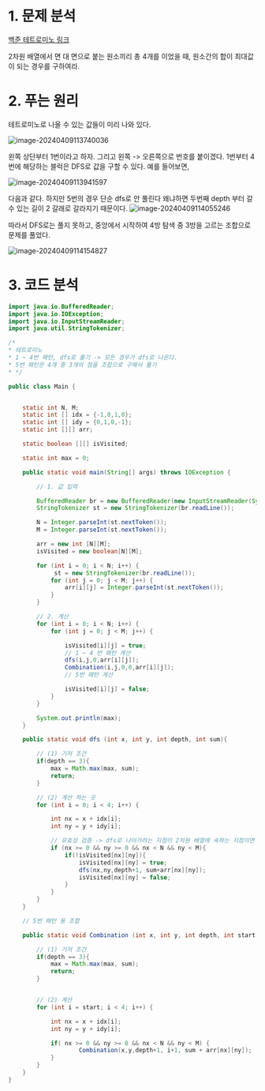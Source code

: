 # 1. 문제 분석 

[백준 테트로미노 링크](https://www.acmicpc.net/problem/14500)

2차원 배열에서 면 대 면으로 붙는 원소끼리 총 4개를 이었을 때, 원소간의 합이 최대값이 되는 경우를 구하여라. 

# 2. 푸는 원리 

테트로미노로 나올 수 있는 값들이 미리 나와 있다. 

![image-20240409113740036](C:\Users\SSAFY\AppData\Roaming\Typora\typora-user-images\image-20240409113740036.png)

왼쪽 상단부터 1번이라고 하자. 그리고 왼쪽 -> 오른쪽으로 번호를 붙이겠다. 
1번부터 4번에 해당하는 블럭은 DFS로 값을 구할 수 있다. 
예를 들어보면, 

![image-20240409113941597](C:\Users\SSAFY\AppData\Roaming\Typora\typora-user-images\image-20240409113941597.png)

다음과 같다. 하지만 5번의 경우 단순 dfs로 안 풀린다 왜냐하면 두번째 depth 부터 갈 수 있는 길이 2 갈래로 갈라지기 때문이다. 
![image-20240409114055246](C:\Users\SSAFY\AppData\Roaming\Typora\typora-user-images\image-20240409114055246.png)

따라서 DFS로는 풀지 못하고, 중앙에서 시작하여 4방 탐색 중 3방을 고르는 조합으로 문제를 풀었다.

![image-20240409114154827](C:\Users\SSAFY\AppData\Roaming\Typora\typora-user-images\image-20240409114154827.png) 

# 3. 코드 분석 

```java
import java.io.BufferedReader;
import java.io.IOException;
import java.io.InputStreamReader;
import java.util.StringTokenizer;

/*
* 테트로미노
* 1 ~ 4번 패턴, dfs로 풀기 -> 모든 경우가 dfs로 나온다.
* 5번 패턴은 4개 중 3개의 점을 조합으로 구해서 풀기
* */

public class Main {


    static int N, M;
    static int [] idx = {-1,0,1,0};
    static int [] idy = {0,1,0,-1};
    static int [][] arr;

    static boolean [][] isVisited;

    static int max = 0;

    public static void main(String[] args) throws IOException {

        // 1. 값 입력

        BufferedReader br = new BufferedReader(new InputStreamReader(System.in));
        StringTokenizer st = new StringTokenizer(br.readLine());

        N = Integer.parseInt(st.nextToken());
        M = Integer.parseInt(st.nextToken());

        arr = new int [N][M];
        isVisited = new boolean[N][M];

        for (int i = 0; i < N; i++) {
             st = new StringTokenizer(br.readLine());
            for (int j = 0; j < M; j++) {
                arr[i][j] = Integer.parseInt(st.nextToken());
            }
        }

        // 2. 계산
        for (int i = 0; i < N; i++) {
            for (int j = 0; j < M; j++) {

                isVisited[i][j] = true;
                // 1 ~ 4 번 패턴 계산
                dfs(i,j,0,arr[i][j]);
                Combination(i,j,0,0,arr[i][j]);
                // 5번 패턴 계산

                isVisited[i][j] = false;
            }
        }

        System.out.println(max);
    }

    public static void dfs (int x, int y, int depth, int sum){

        // (1) 기저 조건
        if(depth == 3){
            max = Math.max(max, sum);
            return;
        }

        // (2) 계산 하는 곳
        for (int i = 0; i < 4; i++) {

            int nx = x + idx[i];
            int ny = y + idy[i];

            // 유효성 검증 -> dfs로 나아가려는 지점이 2차원 배열에 속하는 지점이면 유효함으로, 다음 DFS로 나아갈 자격이 있다.
            if (nx >= 0 && ny >= 0 && nx < N && ny < M){
                if(!isVisited[nx][ny]){
                    isVisited[nx][ny] = true;
                    dfs(nx,ny,depth+1, sum+arr[nx][ny]);
                    isVisited[nx][ny] = false;
                }
            }
        }
    }

    // 5번 패턴 용 조합

    public static void Combination (int x, int y, int depth, int start, int sum) {

        // (1) 기저 조건
        if(depth == 3){
            max = Math.max(max, sum);
            return;
        }


        // (2) 계산
        for (int i = start; i < 4; i++) {

            int nx = x + idx[i];
            int ny = y + idy[i];

            if( nx >= 0 && ny >= 0 && nx < N && ny < M) {
                    Combination(x,y,depth+1, i+1, sum + arr[nx][ny]);
            }
        }
    }
}
```

